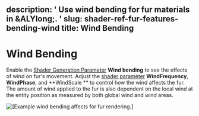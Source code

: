 description: ' Use wind bending for fur materials in &ALYlong;. '
slug: shader-ref-fur-features-bending-wind
title: Wind Bending
---
# Wind Bending<a name="shader-ref-fur-features-bending-wind"></a>

Enable the [Shader Generation Parameter](shader-ref-fur-materialsettings.md) **Wind bending** to see the effects of wind on fur's movement\. Adjust the [shader parameter](shader-ref-fur-materialsettings.md) **WindFrequency**, **WindPhase**, and **WindScale ** to control how the wind affects the fur\. The amount of wind applied to the fur is also dependent on the local wind at the entity position as measured by both global wind and wind areas\.

![\[Example wind bending affects for fur rendering.\]](/images/userguide/shaders/shader-ref-fur-10.gif)